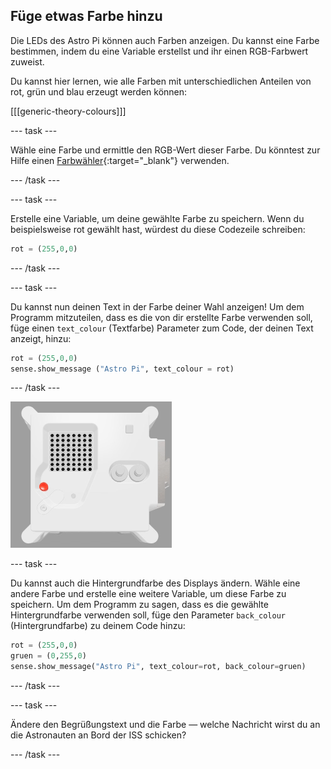 ## Füge etwas Farbe hinzu

Die LEDs des Astro Pi können auch Farben anzeigen. Du kannst eine Farbe bestimmen, indem du eine Variable erstellst und ihr einen RGB-Farbwert zuweist.

Du kannst hier lernen, wie alle Farben mit unterschiedlichen Anteilen von rot, grün und blau erzeugt werden können:

[[[generic-theory-colours]]]

--- task ---

Wähle eine Farbe und ermittle den RGB-Wert dieser Farbe. Du könntest zur Hilfe einen [Farbwähler](https://www.w3schools.com/colors/colors_rgb.asp){:target="_blank"} verwenden.

--- /task ---

--- task ---

Erstelle eine Variable, um deine gewählte Farbe zu speichern. Wenn du beispielsweise rot gewählt hast, würdest du diese Codezeile schreiben:

```python
rot = (255,0,0)
```

--- /task ---

--- task ---

Du kannst nun deinen Text in der Farbe deiner Wahl anzeigen! Um dem Programm mitzuteilen, dass es die von dir erstellte Farbe verwenden soll, füge einen `text_colour` (Textfarbe) Parameter zum Code, der deinen Text anzeigt, hinzu:

```python
rot = (255,0,0)
sense.show_message ("Astro Pi", text_colour = rot)
```

--- /task ---

![The Trinket Sense HAT emulator running a sample program which scrolls the text "Astro Pi" across the LED matrix using red letters](images/M0_4.gif)

--- task ---

Du kannst auch die Hintergrundfarbe des Displays ändern. Wähle eine andere Farbe und erstelle eine weitere Variable, um diese Farbe zu speichern. Um dem Programm zu sagen, dass es die gewählte Hintergrundfarbe verwenden soll, füge den Parameter `back_colour` (Hintergrundfarbe) zu deinem Code hinzu:

```python
rot = (255,0,0)
gruen = (0,255,0)
sense.show_message("Astro Pi", text_colour=rot, back_colour=gruen)
```

--- /task ---

--- task ---

Ändere den Begrüßungstext und die Farbe — welche Nachricht wirst du an die Astronauten an Bord der ISS schicken?

--- /task ---
